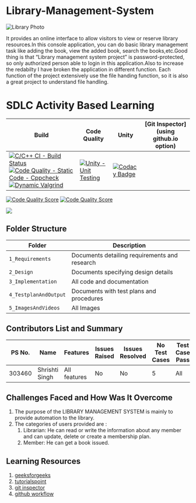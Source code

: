 # Library-Management-System
![Library Photo](https://user-images.githubusercontent.com/69230664/125184956-78a79e00-e23f-11eb-86f0-5e35e310cf8f.jpg)

It provides an online interface to allow visitors to view or reserve library resources.In this console application, you can do basic library management task like adding the book, view the added book, search the books,etc.Good thing is that “Library management system project” is password-protected, so only authorized person able to login in this application.Also to increase the redabilty I have broken the application in different function. Each function of the project extensively use the file handing function, so it is also a great project to understand file handling.
# SDLC Activity Based Learning


Build | Code Quality | Unity | [Git Inspector](using github.io option)
------|----------|-------|--------------
[![C/C++ CI - Build Status](https://github.com/shrishti-1309/Library-Management-System/actions/workflows/cpp.yml/badge.svg)](https://github.com/shrishti-1309/Library-Management-System/actions/workflows/cpp.yml) [![Code Quality - Static Code - Cppcheck](https://github.com/shrishti-1309/Library-Management-System/actions/workflows/cpp_check.yml/badge.svg)](https://github.com/shrishti-1309/Library-Management-System/actions/workflows/cpp_check.yml) [![Dynamic Valgrind](https://github.com/prithvisekhar/AppliedSDLC_Template/actions/workflows/CodeQuality_Dynamic.yml/badge.svg)](https://github.com/prithvisekhar/AppliedSDLC_Template/actions/workflows/CodeQuality_Dynamic.yml)| [![Unity - Unit Testing](https://github.com/prithvisekhar/AppliedSDLC_Template/actions/workflows/unity.yml/badge.svg)](https://github.com/prithvisekhar/AppliedSDLC_Template/actions/workflows/unity.yml)|[![Codacy Badge](https://api.codacy.com/project/badge/Grade/693a5672c6364c6187bd9ff452f24c3b)](https://app.codacy.com/gh/shrishti-1309/Library-Management-System?utm_source=github.com&utm_medium=referral&utm_content=shrishti-1309/Library-Management-System&utm_campaign=Badge_Grade_Settings)|
[![Code Quality Score](https://www.code-inspector.com/project/25085/score/svg)](<https://frontend.code-inspector.com/public/project/25085/Library-Management-System/dashboard>)
[![Code Quality Score](https://www.code-inspector.com/project/25085/status/svg)](<https://frontend.code-inspector.com/public/project/25085/Library-Management-System/dashboard>)

<img src="https://code-inspector.com/public/badge/user/github/shrishti-1309" />


## Folder Structure
|Folder               | Description
|---------------------|------------------------------------------
|`1_Requirements`     | Documents detailing requirements and research
|`2_Design`           | Documents specifying design details
|`3_Implementation`   | All code and documentation
|`4_TestplanAndOutput`| Documents with test plans and procedures
|`5_ImagesAndVideos`  | All Images


## Contributors List and Summary

PS No. |  Name   |    Features    | Issues Raised |Issues Resolved|No Test Cases|Test Case Pass
-------|---------|----------------|----------------|---------------|-------------|--------------
303460 | Shrishti Singh  | All features    | No     | No   | 5   | All     

## Challenges Faced and How Was It Overcome

1. The purpose of the LIBRARY MANAGEMENT SYSTEM is mainly to provide automation to the library. 
2. The categories of users provided are :
   1. Librarian: He can read or write the information about any member and can update, delete or create a membership plan.
   2. Member: He can get a book issued.

## Learning Resources
1. [geeksforgeeks](https://www.geeksforgeeks.org/c-programming-language/)
2. [tutorialspoint](https://www.tutorialspoint.com/cprogramming/index.html)
3. [git inspector](https://github.com/ejwa/gitinspector.git)
4. [github workflow](https://docs.github.com/en/actions/learn-github-action)
